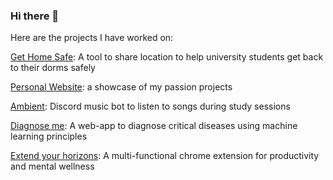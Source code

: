 ### Hi there 👋

<!--
**DhritiGabani/DhritiGabani** is a ✨ _special_ ✨ repository because its `README.md` (this file) appears on your GitHub profile.


- 👋 Hi there, I'm a Biomedical Engineering student at the University of Waterloo. I'm particulary interested in the fields of healthcare and climate tech. 
- 🌱 I’m currently learning design patterns, database schema, and web architecture
- 📪 Always happy to chat! Feel free to reach out to me at dgabani@uwaterloo.ca! looking forward to meeting you :)
- 💻 Find out more about me at [dhritigabani.me](https://dhritigabani.me/#/)
-->

Here are the projects I have worked on:

[Get Home Safe](https://github.com/binalpreetkalra/get-home-safe): A tool to share location to help university students get back to their dorms safely

[Personal Website](https://github.com/DhritiGabani/dhritigabani.me): a showcase of my passion projects

[Ambient](https://github.com/DhritiGabani/Ambient): Discord music bot to listen to songs during study sessions

[Diagnose me](https://github.com/DhritiGabani/Diagnose-me): A web-app to diagnose critical diseases using machine learning principles

[Extend your horizons](https://github.com/alliedong/technova-hackathon): A multi-functional chrome extension for productivity and mental wellness



